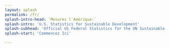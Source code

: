 ```yaml
---
layout: splash
permalink: /fr/
splash-intro-head: `Mesurez l'Amérique:`
splash-intro: 'U.S. Statistics for Sustainable Development'
splash-subhead: 'Official US Federal Statistics for the UN Sustainable Development Goals'
splash-start: 'Commencez Ici'

---
```

